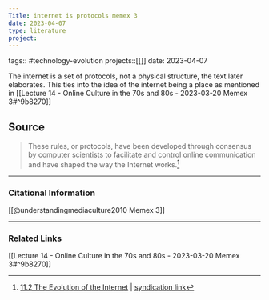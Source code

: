 ```yaml
---
Title: internet is protocols memex 3
date: 2023-04-07
type: literature
project:
---
```

tags:: #technology-evolution 
projects::[[]]
date: 2023-04-07

The internet is a set of protocols, not a physical structure, the text later elaborates.
This ties into the idea of the internet being a place as mentioned in [[Lecture 14 - Online Culture in the 70s and 80s - 2023-03-20 Memex 3#^9b8270]]

## Source 
> These rules, or protocols, have been developed through consensus by computer scientists to facilitate and control online communication and have shaped the way the Internet works.[^1]

[^1]: [11.2 The Evolution of the Internet](https://open.lib.umn.edu/mediaandculture/chapter/11-2-the-evolution-of-the-internet/) | [syndication link](tk) 


---
### Citational Information

[[@understandingmediaculture2010 Memex 3]]

---

### Related Links

[[Lecture 14 - Online Culture in the 70s and 80s - 2023-03-20 Memex 3#^9b8270]]
